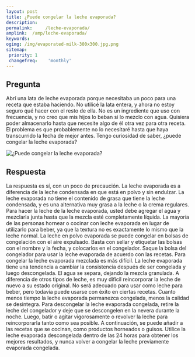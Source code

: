 ```yaml
---
layout: post
title: ¿Puede congelar la leche evaporada?  
description: 
permalink:     /leche-evaporada/
amplink:  /amp/leche-evaporada/
keywords: 
ogimg: /img/evaporated-milk-300x300.jpg.png
sitemap:
 priority: 1
 changefreq:    'monthly'
---
```




## Pregunta

Abrí una lata de leche evaporada porque necesitaba un poco para una receta que estaba haciendo. No utilicé la lata entera, y ahora no estoy seguro qué hacer con el resto de ella. No es un ingrediente que uso con frecuencia, y no creo que mis hijos lo beban si lo mezclo con agua. Quisiera poder almacenarlo hasta que necesite algo de él otra vez para otra receta. El problema es que probablemente no lo necesitaré hasta que haya transcurrido la fecha de mejor antes. Tengo curiosidad de saber, ¿puede congelar la leche evaporada?


![¿Puede congelar la leche evaporada?](https://sepuedecongelar.com/img/evaporated-milk-300x300.jpg "¿Puede congelar la leche evaporada?" )


## Respuesta

La respuesta es sí, con un poco de precaución. La leche evaporada es a diferencia de la leche condensada en que está en polvo y sin endulzar. La leche evaporada no tiene el contenido de grasa que tiene la leche condensada, y es una alternativa muy grasa a la leche o la crema regulares. Para hacer la leche de la leche evaporada, usted debe agregar el agua y mezclarla junta hasta que la mezcla esté completamente líquida. La mayoría de las personas hornear o cocinar con leche evaporada en lugar de utilizarlo para beber, ya que la textura no es exactamente lo mismo que la leche normal.
La leche en polvo evaporada se puede congelar en bolsas de congelación con el aire expulsado. Basta con sellar y etiquetar las bolsas con el nombre y la fecha, y colocarlos en el congelador. Saque la bolsa del congelador para usar la leche evaporada de acuerdo con las recetas.
Para congelar la leche evaporada mezclada es más difícil. La leche evaporada tiene una tendencia a cambiar la consistencia después de ser congelada y luego descongelada. El agua se separa, dejando la mezcla granulada. A diferencia de otros tipos de leche, es muy difícil reincorporar la leche de nuevo a su estado original. No será adecuado para usar como leche para beber, pero todavía puede usarse con éxito en ciertas recetas. Cuanto menos tiempo la leche evaporada permanezca congelada, menos la calidad se desintegra.
Para descongelar la leche evaporada congelada, retire la leche del congelador y deje que se descongelen en la nevera durante la noche. Luego, batir o agitar vigorosamente o revolver la leche para reincorporarla tanto como sea posible. A continuación, se puede añadir a las recetas que se cocinan, como productos horneados o guisos. Utilice la leche evaporada descongelada dentro de las 24 horas para obtener los mejores resultados, y nunca volver a congelar la leche previamente evaporada congelada.